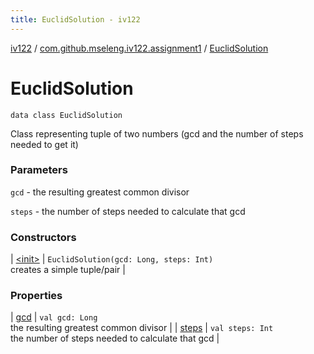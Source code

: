 ```yaml
---
title: EuclidSolution - iv122
---
```


[iv122](../../index.md) / [com.github.mseleng.iv122.assignment1](../index.md) / [EuclidSolution](.)

# EuclidSolution

`data class EuclidSolution`

Class representing tuple of two numbers (gcd and the number of steps needed to get it)

### Parameters

`gcd` - the resulting greatest common divisor

`steps` - the number of steps needed to calculate that gcd

### Constructors

| [&lt;init&gt;](-init-.md) | `EuclidSolution(gcd: Long, steps: Int)`<br>creates a simple tuple/pair |

### Properties

| [gcd](gcd.md) | `val gcd: Long`<br>the resulting greatest common divisor |
| [steps](steps.md) | `val steps: Int`<br>the number of steps needed to calculate that gcd |

